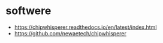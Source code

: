 # softwere

* https://chipwhisperer.readthedocs.io/en/latest/index.html
* https://github.com/newaetech/chipwhisperer


